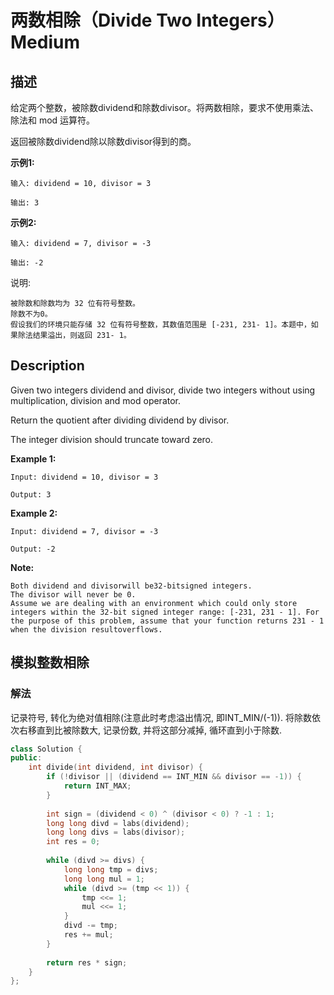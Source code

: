 # 两数相除（Divide Two Integers）Medium
## 描述
给定两个整数，被除数dividend和除数divisor。将两数相除，要求不使用乘法、除法和 mod 运算符。

返回被除数dividend除以除数divisor得到的商。

**示例1:**
```
输入: dividend = 10, divisor = 3

输出: 3
```

**示例2:**
```
输入: dividend = 7, divisor = -3

输出: -2
```

说明:


	被除数和除数均为 32 位有符号整数。
	除数不为0。
	假设我们的环境只能存储 32 位有符号整数，其数值范围是 [-231, 231- 1]。本题中，如果除法结果溢出，则返回 231- 1。

## Description
Given two integers dividend and divisor, divide two integers without using multiplication, division and mod operator.

Return the quotient after dividing dividend by divisor.

The integer division should truncate toward zero.

**Example 1:**
```
Input: dividend = 10, divisor = 3

Output: 3
```

**Example 2:**
```
Input: dividend = 7, divisor = -3

Output: -2
```
**Note:**



	Both dividend and divisorwill be32-bitsigned integers.
	The divisor will never be 0.
	Assume we are dealing with an environment which could only store integers within the 32-bit signed integer range: [-231, 231 - 1]. For the purpose of this problem, assume that your function returns 231 - 1 when the division resultoverflows.



## 模拟整数相除
### 解法
记录符号, 转化为绝对值相除(注意此时考虑溢出情况, 即INT_MIN/(-1)). 将除数依次右移直到比被除数大, 记录份数, 并将这部分减掉, 循环直到小于除数.
```c++
class Solution {
public:
    int divide(int dividend, int divisor) {
        if (!divisor || (dividend == INT_MIN && divisor == -1)) {
            return INT_MAX;
        }
        
        int sign = (dividend < 0) ^ (divisor < 0) ? -1 : 1;
        long long divd = labs(dividend);
        long long divs = labs(divisor);
        int res = 0;
        
        while (divd >= divs) {
            long long tmp = divs;
            long long mul = 1;
            while (divd >= (tmp << 1)) {
                tmp <<= 1;
                mul <<= 1;
            }
            divd -= tmp;
            res += mul;
        }
        
        return res * sign;
    }
};
```